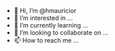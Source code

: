 - 👋 Hi, I’m @hmauricior
- 👀 I’m interested in ...
- 🌱 I’m currently learning ...
- 💞️ I’m looking to collaborate on ...
- 📫 How to reach me ...

<!---
hmauricior/hmauricior is a ✨ special ✨ repository because its `README.md` (this file) appears on your GitHub profile.
You can click the Preview link to take a look at your changes.
--->
